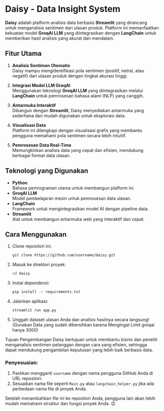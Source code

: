 # Daisy - Data Insight System

**Daisy** adalah platform analisis data berbasis **Streamlit** yang dirancang untuk menganalisis sentimen dari ulasan produk. Platform ini memanfaatkan kekuatan model **GroqAI LLM** yang diintegrasikan dengan **LangChain** untuk memberikan hasil analisis yang akurat dan mendalam. 

## Fitur Utama
1. **Analisis Sentimen Otomatis**  
   Daisy mampu mengidentifikasi pola sentimen (positif, netral, atau negatif) dari ulasan produk dengan tingkat akurasi tinggi.

2. **Integrasi Model LLM GroqAI**  
   Menggunakan teknologi **GroqAI LLM** yang diintegrasikan melalui **LangChain** untuk pemrosesan bahasa alami (NLP) yang canggih.

3. **Antarmuka Interaktif**  
   Dibangun dengan **Streamlit**, Daisy menyediakan antarmuka yang sederhana dan mudah digunakan untuk eksplorasi data.

4. **Visualisasi Data**  
   Platform ini dilengkapi dengan visualisasi grafis yang membantu pengguna memahami pola sentimen secara lebih intuitif.

5. **Pemrosesan Data Real-Time**  
   Memungkinkan analisis data yang cepat dan efisien, mendukung berbagai format data ulasan.

## Teknologi yang Digunakan
- **Python**  
  Bahasa pemrograman utama untuk membangun platform ini.
- **GroqAI LLM**  
  Model pembelajaran mesin untuk pemrosesan data ulasan.
- **LangChain**  
  Framework untuk mengintegrasikan model AI dengan pipeline data.
- **Streamlit**  
  Alat untuk membangun antarmuka web yang interaktif dan cepat.

## Cara Menggunakan
1. Clone repositori ini:  
   ```bash
   git clone https://github.com/username/daisy.git
2. Masuk ke direktori proyek:
   ```bash
   cd daisy
3. Instal dependensi:
   ```bash
   pip install -r requirements.txt
4. Jalankan aplikasi:
   ```bash
   streamlit run app.py
5. Unggah dataset ulasan Anda dan analisis hasilnya secara langsung! (Gunakan Data yang sudah dibersihkan karena Mengingat Limit groqai hanya 3000)


Tujuan Pengembangan
Daisy bertujuan untuk membantu bisnis dan peneliti menganalisis sentimen pelanggan dengan cara yang efisien, sehingga dapat mendukung pengambilan keputusan yang lebih baik berbasis data.


### Penyesuaian:
1. Pastikan mengganti `username` dengan nama pengguna GitHub Anda di URL repositori.
2. Sesuaikan nama file seperti `Main.py` atau `langchain_helper.py` jika ada perbedaan nama file di proyek Anda. 

Setelah menambahkan file ini ke repositori Anda, pengguna lain akan lebih mudah memahami struktur dan fungsi proyek Anda. 😊
